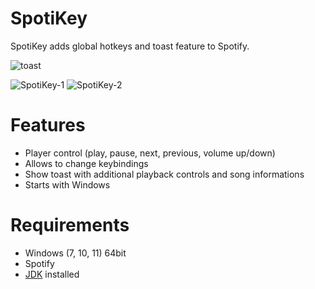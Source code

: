 # SpotiKey
SpotiKey adds global hotkeys and toast feature to Spotify.

![toast](https://github.com/Tegridy/SpotiKey/assets/39922364/7c627094-a730-469b-b994-3826595ce612)

![SpotiKey-1](https://user-images.githubusercontent.com/39922364/126619052-c3344d53-38fd-4a69-9b07-1ccdab9a4927.png)  ![SpotiKey-2](https://user-images.githubusercontent.com/39922364/126619082-e4cad0bf-1664-4764-97a3-5a9c42b38867.png)

# Features

- Player control (play, pause, next, previous, volume up/down)
- Allows to change keybindings
- Show toast with additional playback controls and song informations
- Starts with Windows

# Requirements

- Windows (7, 10, 11) 64bit
- Spotify
- [JDK](https://openjdk.org/) installed
